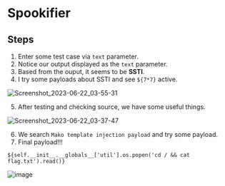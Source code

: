 # Spookifier

## Steps

1. Enter some test case via `text` parameter.
2. Notice our output displayed as the `text` parameter.
3.  Based from the ouput, it seems to be **SSTI**.
4.  I try some payloads about SSTI and see `${7*7}` active.

![Screenshot_2023-06-22_03-55-31](https://github.com/0jamaKig86/Hack-The-Box.ojmk/assets/95555712/21c7d12b-9401-4f7c-8bd9-f10c38859a99)


5. After testing and checking source, we have some useful things.
  
![Screenshot_2023-06-22_03-37-47](https://github.com/0jamaKig86/Hack-The-Box.ojmk/assets/95555712/46bf37b6-8a67-4345-b0c2-85ee90e78218)


6. We search `Mako template injection payload` and try some payload.
7. Final payload!!!

` ${self.__init__.__globals__['util'].os.popen('cd / && cat flag.txt').read()} `

![image](https://github.com/0jamaKig86/Hack-The-Box.ojmk/assets/95555712/12674493-dfc5-4173-886c-e9fa40b920d4)


